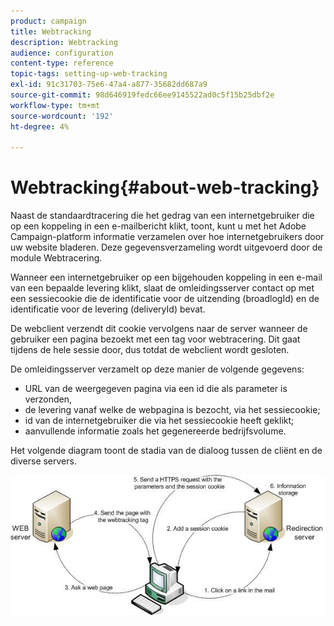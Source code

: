 ```yaml
---
product: campaign
title: Webtracking
description: Webtracking
audience: configuration
content-type: reference
topic-tags: setting-up-web-tracking
exl-id: 91c31703-75e6-47a4-a877-35682dd687a9
source-git-commit: 98d646919fedc66ee9145522ad0c5f15b25dbf2e
workflow-type: tm+mt
source-wordcount: '192'
ht-degree: 4%

---
```


# Webtracking{#about-web-tracking}

Naast de standaardtracering die het gedrag van een internetgebruiker die op een koppeling in een e-mailbericht klikt, toont, kunt u met het Adobe Campaign-platform informatie verzamelen over hoe internetgebruikers door uw website bladeren. Deze gegevensverzameling wordt uitgevoerd door de module Webtracering.

Wanneer een internetgebruiker op een bijgehouden koppeling in een e-mail van een bepaalde levering klikt, slaat de omleidingsserver contact op met een sessiecookie die de identificatie voor de uitzending (broadlogId) en de identificatie voor de levering (deliveryId) bevat.

De webclient verzendt dit cookie vervolgens naar de server wanneer de gebruiker een pagina bezoekt met een tag voor webtracering. Dit gaat tijdens de hele sessie door, dus totdat de webclient wordt gesloten.

De omleidingsserver verzamelt op deze manier de volgende gegevens:

* URL van de weergegeven pagina via een id die als parameter is verzonden,
* de levering vanaf welke de webpagina is bezocht, via het sessiecookie;
* id van de internetgebruiker die via het sessiecookie heeft geklikt;
* aanvullende informatie zoals het gegenereerde bedrijfsvolume.

Het volgende diagram toont de stadia van de dialoog tussen de cliënt en de diverse servers.

![](assets/d_ncs_integration_webtracking_structure1.png)
